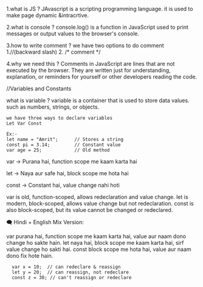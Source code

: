 1.what is JS ?
  JAvascript is a  scripting programming language. it is used to make page dynamic &intracrtive.

2.what is console ?
  console.log() is a function in JavaScript used to print messages or output values to the browser's console.

3.how to write comment ?
  we have two options to do comment  
  1.//(backward slash)
  2.  /*
        comment
    */

4.why we need this ?
  Comments in JavaScript are lines that are not executed by the browser. They are written just for understanding, explanation, or reminders for yourself or other developers reading the code.


  //Variables and Constants

  what is variable ?
    variable is a container that is used to store data values. such as numbers, strings, or objects.

    we have three ways to declare variables
    Let Var Const

    Ex:-
    let name = "Amrit";      // Stores a string
    const pi = 3.14;         // Constant value
    var age = 25;            // Old method


var → Purana hai, function scope me kaam karta hai

let → Naya aur safe hai, block scope me hota hai

const → Constant hai, value change nahi hoti



var is old, function-scoped, allows redeclaration and value change.
let is modern, block-scoped, allows value change but not redeclaration.
const is also block-scoped, but its value cannot be changed or redeclared.

🗨️ Hindi + English Mix Version:

var purana hai, function scope me kaam karta hai, value aur naam dono change ho sakte hain.
let naya hai, block scope me kaam karta hai, sirf value change ho sakti hai.
const block scope me hota hai, value aur naam dono fix hote hain.

      var x = 10;  // can redeclare & reassign
      let y = 20;  // can reassign, not redeclare
      const z = 30; // can't reassign or redeclare







